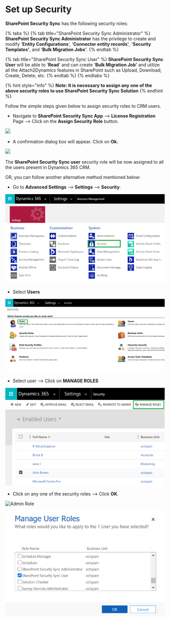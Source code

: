 # Set up Security

**SharePoint Security Sync** has the following security roles:

{% tabs %}
{% tab title="SharePoint Security Sync Administrator" %}
**SharePoint Security Sync Administrator** has the privilege to create and modify '**Entity Configurations**', '**Connector entity records'**, '**Security Templates'**, and '**Bulk Migration Jobs'**.
{% endtab %}

{% tab title="SharePoint Security Sync User" %}
**SharePoint Security Sync User** will be able to '**Read**' and can create '**Bulk Migration Job'** and utilize all the Attach2Dynamics features in SharePoint such as Upload, Download, Create, Delete, etc.
{% endtab %}
{% endtabs %}

{% hint style="info" %}
**Note: It is necessary to assign any one of the above security roles to use SharePoint Security Sync Solution**
{% endhint %}

Follow the simple steps given below to assign security roles to CRM users.

* Navigate to **SharePoint Security Sync App** --> **License Registration** Page --> Click on the **Assign Security Role** button.

![](../../.gitbook/assets/Sec\_1.png)

* A confirmation dialog box will appear. Click on **Ok.**

![](../../.gitbook/assets/Sec\_2.png)

The **SharePoint Security Sync user** security role will be now assigned to all the users present in Dynamics 365 CRM.

OR, you can follow another alternative method mentioned below:

* Go to **Advanced Settings** --> **Settings** --> **Security**.

![](<../../.gitbook/assets/f (5).png>)

* Select **Users**

![](<../../.gitbook/assets/g (4).png>)

* Select user --> Click on **MANAGE ROLES**

![](<../../.gitbook/assets/i coopy.png>)

* Click on any one of the security roles --> Click **OK**.

![Admin Role](<../../.gitbook/assets/Set Security\_1.png>)

![User Role](<../../.gitbook/assets/i (1).png>)
